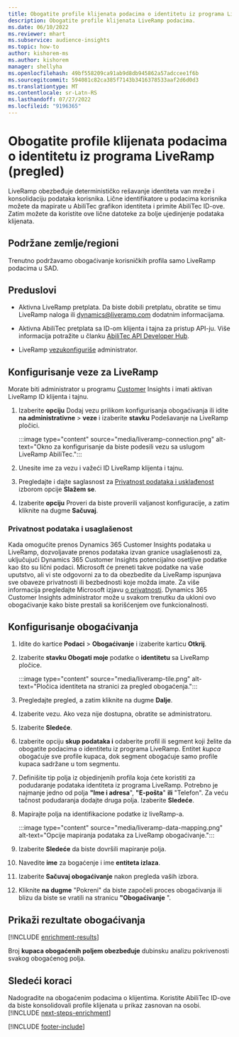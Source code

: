 ```yaml
---
title: Obogatite profile klijenata podacima o identitetu iz programa LiveRamp (pregled)
description: Obogatite profile klijenata LiveRamp podacima.
ms.date: 06/10/2022
ms.reviewer: mhart
ms.subservice: audience-insights
ms.topic: how-to
author: kishorem-ms
ms.author: kishorem
manager: shellyha
ms.openlocfilehash: 49bf558209ca91ab9d8db945862a57adccee1f6b
ms.sourcegitcommit: 594081c82ca385f7143b3416378533aaf2d6d0d3
ms.translationtype: MT
ms.contentlocale: sr-Latn-RS
ms.lasthandoff: 07/27/2022
ms.locfileid: "9196365"
---
```

# <a name="enrich-customer-profiles-with-identity-data-from-liveramp-preview"></a>Obogatite profile klijenata podacima o identitetu iz programa LiveRamp (pregled)

LiveRamp obezbeđuje determinističko rešavanje identiteta van mreže i konsolidaciju podataka korisnika. Lične identifikatore u podacima korisnika možete da mapirate u AbiliTec grafikon identiteta i primite AbiliTec ID-ove. Zatim možete da koristite ove lične datoteke za bolje ujedinjenje podataka klijenata.

## <a name="supported-countriesregions"></a>Podržane zemlje/regioni

Trenutno podržavamo obogaćivanje korisničkih profila samo LiveRamp podacima u SAD.

## <a name="prerequisites"></a>Preduslovi

- Aktivna LiveRamp pretplata. Da biste dobili pretplatu, obratite se timu LiveRamp naloga ili [dynamics@liveramp.com](mailto:dynamics@liveramp.com) dodatnim informacijama.

- Aktivna AbiliTec pretplata sa ID-om klijenta i tajna za pristup API-ju. Više informacija potražite u članku [AbiliTec API Developer Hub](https://developers.liveramp.com/abilitec-api/).

- LiveRamp [vezu](connections.md)[konfiguriše](#configure-the-connection-for-liveramp) administrator.

## <a name="configure-the-connection-for-liveramp"></a>Konfigurisanje veze za LiveRamp

Morate biti administrator u programu [Customer](permissions.md#admin) Insights i imati aktivan LiveRamp ID klijenta i tajnu.

1. Izaberite **opciju** Dodaj vezu prilikom konfigurisanja obogaćivanja ili idite **na administrativne** > **veze** i izaberite **stavku** Podešavanje na LiveRamp pločici.

   :::image type="content" source="media/liveramp-connection.png" alt-text="Okno za konfigurisanje da biste podesili vezu sa uslugom LiveRamp AbiliTec.":::

1. Unesite ime za vezu i važeći ID LiveRamp klijenta i tajnu.

1. Pregledajte i dajte saglasnost za [Privatnost podataka i usklađenost](#data-privacy-and-compliance) izborom opcije **Slažem se**.

1. Izaberite **opciju** Proveri da biste proverili valjanost konfiguracije, a zatim kliknite na dugme **Sačuvaj**.

### <a name="data-privacy-and-compliance"></a>Privatnost podataka i usaglašenost

Kada omogućite prenos Dynamics 365 Customer Insights podataka u LiveRamp, dozvoljavate prenos podataka izvan granice usaglašenosti za, uključujući Dynamics 365 Customer Insights potencijalno osetljive podatke kao što su lični podaci. Microsoft će preneti takve podatke na vaše uputstvo, ali vi ste odgovorni za to da obezbedite da LiveRamp ispunjava sve obaveze privatnosti ili bezbednosti koje možda imate. Za više informacija pregledajte Microsoft izjavu [o privatnosti](https://go.microsoft.com/fwlink/?linkid=396732). Dynamics 365 Customer Insights administrator može u svakom trenutku da ukloni ovo obogaćivanje kako biste prestali sa korišćenjem ove funkcionalnosti.

## <a name="configure-the-enrichment"></a>Konfigurisanje obogaćivanja

1. Idite do kartice **Podaci** > **Obogaćivanje** i izaberite karticu **Otkrij**.

1. Izaberite **stavku Obogati moje** podatke o **identitetu** sa LiveRamp pločice.

   :::image type="content" source="media/liveramp-tile.png" alt-text="Pločica identiteta na stranici za pregled obogaćenja.":::

1. Pregledajte pregled, a zatim kliknite na dugme **Dalje**.

1. Izaberite vezu. Ako veza nije dostupna, obratite se administratoru.

1. Izaberite **Sledeće**.

1. Izaberite opciju **skup podataka i** odaberite profil ili segment koji želite da obogatite podacima o identitetu iz programa LiveRamp. Entitet *kupca* obogaćuje sve profile kupaca, dok segment obogaćuje samo profile kupaca sadržane u tom segmentu.

1. Definišite tip polja iz objedinjenih profila koja ćete koristiti za podudaranje podataka identiteta iz programa LiveRamp. Potrebno je najmanje jedno od polja **"Ime i adresa**", **"E-pošta**" **ili** "Telefon". Za veću tačnost podudaranja dodajte druga polja. Izaberite **Sledeće**.

1. Mapirajte polja na identifikacione podatke iz liveRamp-a.

   :::image type="content" source="media/liveramp-data-mapping.png" alt-text="Opcije mapiranja podataka za LiveRamp obogaćivanje.":::

1. Izaberite **Sledeće** da biste dovršili mapiranje polja.

1. Navedite **ime** za bogaćenje i ime **entiteta izlaza**.

1. Izaberite **Sačuvaj obogaćivanje** nakon pregleda vaših izbora.

1. Kliknite **na dugme** "Pokreni" da biste započeli proces obogaćivanja ili blizu da biste se vratili na stranicu **"Obogaćivanje** ".

## <a name="view-enrichment-results"></a>Prikaži rezultate obogaćivanja

[!INCLUDE [enrichment-results](includes/enrichment-results.md)]

Broj **kupaca obogaćenih poljem obezbeđuje** dubinsku analizu pokrivenosti svakog obogaćenog polja.

## <a name="next-steps"></a>Sledeći koraci

Nadogradite na obogaćenim podacima o klijentima. Koristite AbiliTec ID-ove da biste konsolidovali profile klijenata u prikaz zasnovan na osobi.
[!INCLUDE [next-steps-enrichment](includes/next-steps-enrichment.md)]

[!INCLUDE [footer-include](includes/footer-banner.md)]
